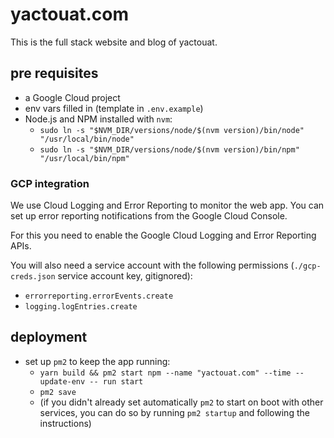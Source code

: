 # yactouat.com

This is the full stack website and blog of yactouat.

## pre requisites

- a Google Cloud project
- env vars filled in (template in `.env.example`)
- Node.js and NPM installed with `nvm`:
  - `sudo ln -s "$NVM_DIR/versions/node/$(nvm version)/bin/node" "/usr/local/bin/node"`
  - `sudo ln -s "$NVM_DIR/versions/node/$(nvm version)/bin/npm" "/usr/local/bin/npm"`
  
### GCP integration

We use Cloud Logging and Error Reporting to monitor the web app.
You can set up error reporting notifications from the Google Cloud Console.

For this you need to enable the Google Cloud Logging and Error Reporting APIs.

You will also need a service account with the following permissions (`./gcp-creds.json` service account key, gitignored):

  - `errorreporting.errorEvents.create`
  - `logging.logEntries.create`

## deployment

- set up `pm2` to keep the app running:
  - `yarn build && pm2 start npm --name "yactouat.com" --time --update-env -- run start`
  - `pm2 save`
  - (if you didn't already set automatically `pm2` to start on boot with other services, you can do so by running `pm2 startup` and following the instructions)
